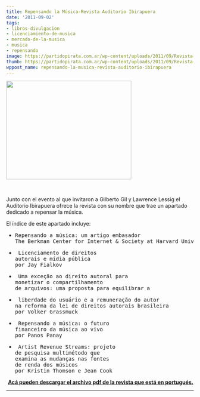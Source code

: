```yaml
---
title: Repensando la Música-Revista Auditorio Ibirapuera
date: '2011-09-02'
tags:
- libros-divulgacion
- licenciamiento-de-musica
- mercado-de-la-musica
- musica
- repensando
image: https://partidopirata.com.ar/wp-content/uploads/2011/09/Revista-Auditório-1-e-Repensando-a-Música11.jpg
thumb: https://partidopirata.com.ar/wp-content/uploads/2011/09/Revista-Audit%C3%B3rio-1-e-Repensando-a-M%C3%BAsica11-150x150.jpg
wppost_name: repensando-la-musica-revista-auditorio-ibirapuera
---
```


<a href="https://partidopirata.com.ar/wp-content/uploads/2011/09/Revista-Audit%C3%B3rio-1-e-Repensando-a-M%C3%BAsica1.jpg"><img class="aligncenter size-full wp-image-1743" title="Revista-Auditório-1-e-Repensando-a-Música1" src="https://partidopirata.com.ar/wp-content/uploads/2011/09/Revista-Audit%C3%B3rio-1-e-Repensando-a-M%C3%BAsica1.jpg" alt="" width="336" height="264" /></a>

&nbsp;

Junto con el evento al que invitaron a Gilberto Gil y Lawrence Lessig el Auditorio Ibirapuera ofrece la revista con su nombre que trae un apartado dedicado a repensar la música.

El índice de este apartado incluye:
<ul>
	<li>
<pre>Repensando a música: um artigo embasador
The Berkman Center for Internet &amp; Society at Harvard University</pre>
</li>
	<li>
<pre> Licenciamento de direitos
autorais e mídia pública
por Jay Fialkov</pre>
</li>
	<li>
<pre> Uma exceção ao direito autoral para
monetizar o compartilhamento
de arquivos: uma proposta para equilibrar a</pre>
</li>
	<li>
<pre> liberdade do usuário e a remuneração do autor
na reforma da lei de direitos autorais brasileira
por Volker Grassmuck</pre>
</li>
	<li>
<pre> Repensando a música: o futuro
financeiro da música ao vivo
por Panos Panay</pre>
</li>
	<li style="text-align: left;">
<pre> Artist Revenue Streams: projeto
de pesquisa multimétodo que
examina as mudanças nas fontes
de renda dos músicos
por Kristin Thomson e Jean Cook</pre>
</li>
</ul>
<p style="text-align: center;"><strong> <a href="http://www.auditorioibirapuera.com.br/wp-content/uploads/2011/08/Repensando_Musica.pdf" target="_blank">Acá pueden descargar el archivo pdf de la revista que está en portugués.</a></strong></p>


<hr />
